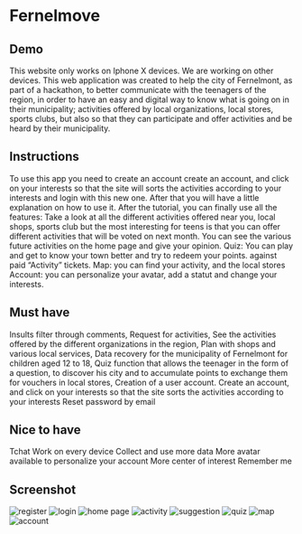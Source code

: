 # Fernelmove


**Demo**
----
This website only works on Iphone X devices. We are working on other devices.
This web application was created to help the city of Fernelmont, as part of a hackathon, to better communicate with the teenagers of the region, in order to have an easy and digital way to know what is going on in their municipality; activities offered by local organizations, local stores, sports clubs, but also so that they can participate and offer activities and be heard by their municipality. 

**Instructions**
------------
To use this app you need to create an account create an account, and click on your interests so that the site will sorts the activities according to your interests and login with this new one. After that you will have a little explanation on how to use it.
After the tutorial, you can finally use all the features: Take a look at all the different activities offered near you, local shops, sports club but the most interesting for teens is that you can offer different activities that will be voted on next month. You can see the various future activities on the home page and give your opinion. 
Quiz: You can play and get to know your town better and try to redeem your points. against paid “Activity” tickets.
Map: you can find your activity, and the local stores
Account: you can personalize your avatar, add a statut and change your interests.


**Must have**
-------
Insults filter through comments,
Request for activities,
See the activities offered by the different organizations in the region,
Plan with shops and various local services,
Data recovery for the municipality of Fernelmont for children aged 12 to 18,
Quiz function that allows the teenager in the form of a question, to discover his city and to accumulate points to exchange them for vouchers in local stores,
Creation of a user account.
Create an account, and click on your interests so that the site sorts the activities according to your interests 
Reset password by email


**Nice to have**
------------
Tchat
Work on every device
Collect and use more data
More avatar available to personalize your account
More center of interest
Remember me




**Screenshot**
-----------

![register](https://github.com/bryangustin/Fernelmove/blob/main/public/images/screenshot/register.jpg')
![login]('https://github.com/bryangustin/Fernelmove/blob/main/public/images/screenshot/login.jpg')
![home page]('https://github.com/bryangustin/Fernelmove/blob/main/public/images/screenshot/suggestion-cinema.jpg')
![activity]('https://github.com/bryangustin/Fernelmove/blob/main/public/images/screenshot/activity-fifa.jpg')
![suggestion]('https://github.com/bryangustin/Fernelmove/blob/main/public/images/screenshot/suggestion-form.jpg')
![quiz]('https://github.com/bryangustin/Fernelmove/blob/main/public/images/screenshot/quiz.jpg')
![map](https://github.com/bryangustin/Fernelmove/blob/main/public/images/screenshot/map.jpg)
![account](https://github.com/bryangustin/Fernelmove/blob/main/public/images/screenshot/account.jpg)
